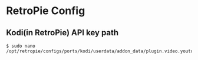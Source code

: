 # RetroPie Config

## Kodi\(in RetroPie\) API key path

```text
$ sudo nano /opt/retropie/configs/ports/kodi/userdata/addon_data/plugin.video.youtube/settings.xml
```

